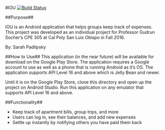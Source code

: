 #IOU
[![Build Status](https://travis-ci.org/cpe305/fall2016-project-sarahpadlipsky.svg?branch=master)](https://travis-ci.org/cpe305/fall2016-project-sarahpadlipsky)

##Purpose##

IOU is an Android application that helps groups keep track of expenses. This project was developed as an individual project for Professor Gudrun Socher’s CPE 305 at Cal Poly San Luis Obispo in Fall 2016.

By: Sarah Padlipsky

##How to Use##
This application (in the near future) will be available for download on the Google Play Store. The application requires a Google account to use as well as a phone that is running Android as it’s OS. The application supports API Level 16 and above which is Jelly Bean and newer.

Until it is on the Google Play Store, clone this directory and open up the project on Android Studio. Run this application on any emulator that supports API Level 16 and above.

##Functionality##
* Keep track of apartment bills, group trips, and more
* Users can log in, see their balances, and add new expenses
* Settle up instantly by notifying others you have paid them back

